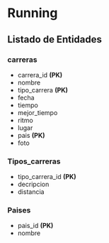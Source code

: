 # Running

## Listado de Entidades

### carreras

- carrera_id **(PK)**
- nombre
- tipo_carrera **(PK)**
- fecha
- tiempo
- mejor_tiempo
- ritmo 
- lugar
- pais **(PK)**
- foto

### Tipos_carreras

- tipo_carrera_id **(PK)**
- decripcion
- distancia

### Paises
- pais_id **(PK)**
- nombre
